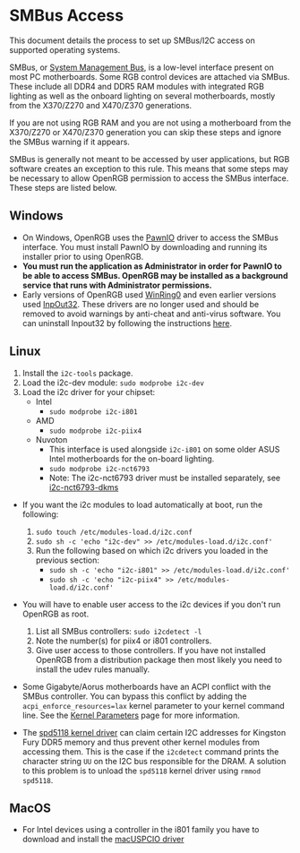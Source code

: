 # SMBus Access

This document details the process to set up SMBus/I2C access on supported operating systems.

SMBus, or [System Management Bus](https://en.wikipedia.org/wiki/System_Management_Bus), is a low-level interface present on most PC motherboards.  Some RGB control devices are attached via SMBus.  These include all DDR4 and DDR5 RAM modules with integrated RGB lighting as well as the onboard lighting on several motherboards, mostly from the X370/Z270 and X470/Z370 generations.

If you are not using RGB RAM and you are not using a motherboard from the X370/Z270 or X470/Z370 generation you can skip these steps and ignore the SMBus warning if it appears.

SMBus is generally not meant to be accessed by user applications, but RGB software creates an exception to this rule.  This means that some steps may be necessary to allow OpenRGB permission to access the SMBus interface.  These steps are listed below.

## Windows

  * On Windows, OpenRGB uses the [PawnIO](https://pawnio.eu/) driver to access the SMBus interface.  You must install PawnIO by downloading and running its installer prior to using OpenRGB.
  *  **You must run the application as Administrator in order for PawnIO to be able to access SMBus.  OpenRGB may be installed as a background service that runs with Administrator permissions.**
  * Early versions of OpenRGB used [WinRing0](https://github.com/GermanAizek/WinRing0) and even earlier versions used [InpOut32](https://www.highrez.co.uk/downloads/inpout32/). These drivers are no longer used and should be removed to avoid warnings by anti-cheat and anti-virus software. You can uninstall Inpout32 by following the instructions [here](https://gitlab.com/CalcProgrammer1/OpenRGB/-/issues/669#note_461054255).

## Linux

  1. Install the `i2c-tools` package.
  2. Load the i2c-dev module: `sudo modprobe i2c-dev`
  3. Load the i2c driver for your chipset:
      * Intel
        * `sudo modprobe i2c-i801`
      * AMD
        * `sudo modprobe i2c-piix4`
      * Nuvoton
        * This interface is used alongside `i2c-i801` on some older ASUS Intel motherboards for the on-board lighting.
        * `sudo modprobe i2c-nct6793`
        * Note: The i2c-nct6793 driver must be installed separately, see [i2c-nct6793-dkms](https://gitlab.com/CalcProgrammer1/i2c-nct6793-dkms)

  * If you want the i2c modules to load automatically at boot, run the following:
      1. `sudo touch /etc/modules-load.d/i2c.conf`
      2. `sudo sh -c 'echo "i2c-dev" >> /etc/modules-load.d/i2c.conf'`
      3. Run the following based on which i2c drivers you loaded in the previous section:
          * `sudo sh -c 'echo "i2c-i801" >> /etc/modules-load.d/i2c.conf'`
          * `sudo sh -c 'echo "i2c-piix4" >> /etc/modules-load.d/i2c.conf'`
  
  * You will have to enable user access to the i2c devices if you don't run OpenRGB as root.
      1. List all SMBus controllers: `sudo i2cdetect -l`
      2. Note the number(s) for piix4 or i801 controllers.
      3. Give user access to those controllers. If you have not installed OpenRGB from a distribution package then most likely you need to install the udev rules manually.

  * Some Gigabyte/Aorus motherboards have an ACPI conflict with the SMBus controller.  You can bypass this conflict by adding the `acpi_enforce_resources=lax` kernel parameter to your kernel command line.  See the [Kernel Parameters](Documentation/KernelParameters.md) page for more information.

  * The [spd5118 kernel driver](https://docs.kernel.org/hwmon/spd5118.html) can claim certain I2C addresses for Kingston Fury DDR5 memory and thus prevent other kernel modules from accessing them. This is the case if the `i2cdetect` command prints the character string `UU` on the I2C bus responsible for the DRAM. A solution to this problem is to unload the `spd5118` kernel driver using `rmmod spd5118`.

## MacOS

  * For Intel devices using a controller in the i801 family you have to download and install the [macUSPCIO driver](https://github.com/ShadyNawara/macUSPCIO/releases)
